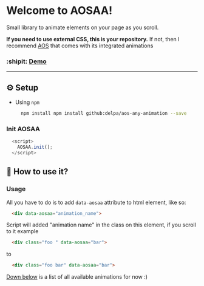 Welcome to AOSAA!
=================

Small library to animate elements on your page as you scroll.

**If you need to use external CSS, this is your repository.**
If not, then I recommend [AOS](http://michalsnik.github.io/aos/) that comes with its integrated animations
### :shipit: [Demo](http://Delpa.github.io/aos-any-animation/)
----------

## ⚙ Setup
- Using `npm`
    
    ```bash
      npm install npm install github:delpa/aos-any-animation --save
    ```
### Init AOSAA

```javascript
  <script>
    AOSAA.init();
  </script>
```
## 🤔 How to use it?

### Usage

  All you have to do is to add `data-aosaa` attribute to html element, like so:

```html
  <div data-aosaa="animation_name">
```
  Script will added "animation name" in the class on this element, if you scroll to it
example
```html
  <div class="foo " data-aosaa="bar">
```
to
```html
  <div class="foo bar" data-aosaa="bar">
```

  [Down below](https://github.com/michalsnik/aos#animations) is a list of all available animations for now :)
